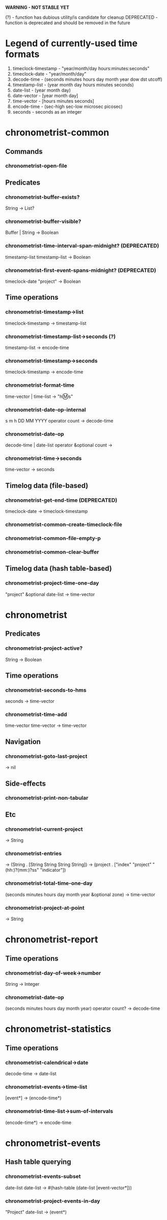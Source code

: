 **WARNING - NOT STABLE YET**

(?) - function has dubious utility/is candidate for cleanup
DEPRECATED - function is deprecated and should be removed in the future

# Legend of currently-used time formats
1. timeclock-timestamp - "year/month/day hours:minutes:seconds"
2. timeclock-date - "year/month/day"
3. decode-time - (seconds minutes hours day month year dow dst utcoff)
4. timestamp-list - (year month day hours minutes seconds)
5. date-list - (year month day)
6. date-vector - [year month day]
7. time-vector - [hours minutes seconds]
8. encode-time - (sec-high sec-low microsec picosec)
9. seconds - seconds as an integer

# chronometrist-common
## Commands
### chronometrist-open-file

## Predicates
### chronometrist-buffer-exists?
String -> List?
### chronometrist-buffer-visible?
Buffer | String -> Boolean
### chronometrist-time-interval-span-midnight? (DEPRECATED)
timestamp-list timestamp-list -> Boolean
### chronometrist-first-event-spans-midnight? (DEPRECATED)
timeclock-date "project" -> Boolean

## Time operations
### chronometrist-timestamp->list
timeclock-timestamp -> timestamp-list
### chronometrist-timestamp-list->seconds (?)
timestamp-list -> encode-time
### chronometrist-timestamp->seconds
timeclock-timestamp -> encode-time
### chronometrist-format-time
time-vector | time-list -> "h:m:s"
### chronometrist-date-op-internal
s m h DD MM YYYY operator count -> decode-time
### chronometrist-date-op
decode-time | date-list operator &optional count ->
### chronometrist-time->seconds
time-vector -> seconds

## Timelog data (file-based)
### chronometrist-get-end-time (DEPRECATED)
timeclock-date -> timeclock-timestamp
### chronometrist-common-create-timeclock-file
### chronometrist-common-file-empty-p
### chronometrist-common-clear-buffer

## Timelog data (hash table-based)
###  chronometrist-project-time-one-day
"project" &optional date-list -> time-vector

# chronometrist
## Predicates
### chronometrist-project-active?
String -> Boolean

## Time operations
### chronometrist-seconds-to-hms
seconds -> time-vector
### chronometrist-time-add
time-vector time-vector -> time-vector

## Navigation
### chronometrist-goto-last-project
-> nil

## Side-effects
### chronometrist-print-non-tabular

## Etc
### chronometrist-current-project
-> String
### chronometrist-entries
-> (String . [String String String String])
-> (project . ["index" "project" "(hh:)?(mm:)?ss" "indicator"])
### chronometrist-total-time-one-day
(seconds minutes hours day month year &optional zone) -> time-vector
### chronometrist-project-at-point
-> String

# chronometrist-report
## Time operations
### chronometrist-day-of-week->number
String -> Integer
### chronometrist-date-op
(seconds minutes hours day month year) operator count? -> decode-time

# chronometrist-statistics
## Time operations
### chronometrist-calendrical->date
decode-time -> date-list
### chronometrist-events->time-list
[event*] -> (encode-time*)
### chronometrist-time-list->sum-of-intervals
(encode-time*) -> encode-time

# chronometrist-events
## Hash table querying
### chronometrist-events-subset
date-list date-list -> #(hash-table (date-list [event-vector*]))
### chronometrist-project-events-in-day
"Project" date-list -> (event*)
